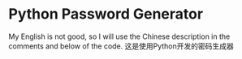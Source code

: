 # Python Password Generator
My English is not good, so I will use the Chinese description in the comments and below of the code.
这是使用Python开发的密码生成器
